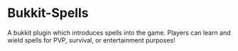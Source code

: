 # Bukkit-Spells
A bukkit plugin which introduces spells into the game. Players can learn and wield spells for PVP, survival, or entertainment purposes!
